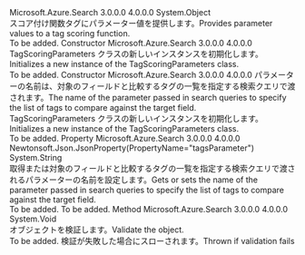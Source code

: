 <Type Name="TagScoringParameters" FullName="Microsoft.Azure.Search.Models.TagScoringParameters">
  <TypeSignature Language="C#" Value="public class TagScoringParameters" />
  <TypeSignature Language="ILAsm" Value=".class public auto ansi beforefieldinit TagScoringParameters extends System.Object" />
  <TypeSignature Language="DocId" Value="T:Microsoft.Azure.Search.Models.TagScoringParameters" />
  <TypeSignature Language="VB.NET" Value="Public Class TagScoringParameters" />
  <TypeSignature Language="F#" Value="type TagScoringParameters = class" />
  <AssemblyInfo>
    <AssemblyName>Microsoft.Azure.Search</AssemblyName>
    <AssemblyVersion>3.0.0.0</AssemblyVersion>
    <AssemblyVersion>4.0.0.0</AssemblyVersion>
  </AssemblyInfo>
  <Base>
    <BaseTypeName>System.Object</BaseTypeName>
  </Base>
  <Interfaces />
  <Docs>
    <summary>
            <span data-ttu-id="2e611-101">スコア付け関数タグにパラメーター値を提供します。</span><span class="sxs-lookup"><span data-stu-id="2e611-101">Provides parameter values to a tag scoring function.</span></span>
            </summary>
    <remarks>To be added.</remarks>
  </Docs>
  <Members>
    <Member MemberName=".ctor">
      <MemberSignature Language="C#" Value="public TagScoringParameters ();" />
      <MemberSignature Language="ILAsm" Value=".method public hidebysig specialname rtspecialname instance void .ctor() cil managed" />
      <MemberSignature Language="DocId" Value="M:Microsoft.Azure.Search.Models.TagScoringParameters.#ctor" />
      <MemberSignature Language="VB.NET" Value="Public Sub New ()" />
      <MemberType>Constructor</MemberType>
      <AssemblyInfo>
        <AssemblyName>Microsoft.Azure.Search</AssemblyName>
        <AssemblyVersion>3.0.0.0</AssemblyVersion>
        <AssemblyVersion>4.0.0.0</AssemblyVersion>
      </AssemblyInfo>
      <Parameters />
      <Docs>
        <summary>
            <span data-ttu-id="2e611-102">TagScoringParameters クラスの新しいインスタンスを初期化します。</span><span class="sxs-lookup"><span data-stu-id="2e611-102">Initializes a new instance of the TagScoringParameters class.</span></span>
            </summary>
        <remarks>To be added.</remarks>
      </Docs>
    </Member>
    <Member MemberName=".ctor">
      <MemberSignature Language="C#" Value="public TagScoringParameters (string tagsParameter);" />
      <MemberSignature Language="ILAsm" Value=".method public hidebysig specialname rtspecialname instance void .ctor(string tagsParameter) cil managed" />
      <MemberSignature Language="DocId" Value="M:Microsoft.Azure.Search.Models.TagScoringParameters.#ctor(System.String)" />
      <MemberSignature Language="VB.NET" Value="Public Sub New (tagsParameter As String)" />
      <MemberSignature Language="F#" Value="new Microsoft.Azure.Search.Models.TagScoringParameters : string -&gt; Microsoft.Azure.Search.Models.TagScoringParameters" Usage="new Microsoft.Azure.Search.Models.TagScoringParameters tagsParameter" />
      <MemberType>Constructor</MemberType>
      <AssemblyInfo>
        <AssemblyName>Microsoft.Azure.Search</AssemblyName>
        <AssemblyVersion>3.0.0.0</AssemblyVersion>
        <AssemblyVersion>4.0.0.0</AssemblyVersion>
      </AssemblyInfo>
      <Parameters>
        <Parameter Name="tagsParameter" Type="System.String" />
      </Parameters>
      <Docs>
        <param name="tagsParameter"><span data-ttu-id="2e611-103">パラメーターの名前は、対象のフィールドと比較するタグの一覧を指定する検索クエリで渡されます。</span><span class="sxs-lookup"><span data-stu-id="2e611-103">The name of the parameter passed in search queries to specify the list of tags to compare against the target field.</span></span></param>
        <summary>
            <span data-ttu-id="2e611-104">TagScoringParameters クラスの新しいインスタンスを初期化します。</span><span class="sxs-lookup"><span data-stu-id="2e611-104">Initializes a new instance of the TagScoringParameters class.</span></span>
            </summary>
        <remarks>To be added.</remarks>
      </Docs>
    </Member>
    <Member MemberName="TagsParameter">
      <MemberSignature Language="C#" Value="public string TagsParameter { get; set; }" />
      <MemberSignature Language="ILAsm" Value=".property instance string TagsParameter" />
      <MemberSignature Language="DocId" Value="P:Microsoft.Azure.Search.Models.TagScoringParameters.TagsParameter" />
      <MemberSignature Language="VB.NET" Value="Public Property TagsParameter As String" />
      <MemberSignature Language="F#" Value="member this.TagsParameter : string with get, set" Usage="Microsoft.Azure.Search.Models.TagScoringParameters.TagsParameter" />
      <MemberType>Property</MemberType>
      <AssemblyInfo>
        <AssemblyName>Microsoft.Azure.Search</AssemblyName>
        <AssemblyVersion>3.0.0.0</AssemblyVersion>
        <AssemblyVersion>4.0.0.0</AssemblyVersion>
      </AssemblyInfo>
      <Attributes>
        <Attribute>
          <AttributeName>Newtonsoft.Json.JsonProperty(PropertyName="tagsParameter")</AttributeName>
        </Attribute>
      </Attributes>
      <ReturnValue>
        <ReturnType>System.String</ReturnType>
      </ReturnValue>
      <Docs>
        <summary>
            <span data-ttu-id="2e611-105">取得または対象のフィールドと比較するタグの一覧を指定する検索クエリで渡されるパラメーターの名前を設定します。</span><span class="sxs-lookup"><span data-stu-id="2e611-105">Gets or sets the name of the parameter passed in search queries to specify the list of tags to compare against the target field.</span></span>
            </summary>
        <value>To be added.</value>
        <remarks>To be added.</remarks>
      </Docs>
    </Member>
    <Member MemberName="Validate">
      <MemberSignature Language="C#" Value="public virtual void Validate ();" />
      <MemberSignature Language="ILAsm" Value=".method public hidebysig newslot virtual instance void Validate() cil managed" />
      <MemberSignature Language="DocId" Value="M:Microsoft.Azure.Search.Models.TagScoringParameters.Validate" />
      <MemberSignature Language="VB.NET" Value="Public Overridable Sub Validate ()" />
      <MemberSignature Language="F#" Value="abstract member Validate : unit -&gt; unit&#xA;override this.Validate : unit -&gt; unit" Usage="tagScoringParameters.Validate " />
      <MemberType>Method</MemberType>
      <AssemblyInfo>
        <AssemblyName>Microsoft.Azure.Search</AssemblyName>
        <AssemblyVersion>3.0.0.0</AssemblyVersion>
        <AssemblyVersion>4.0.0.0</AssemblyVersion>
      </AssemblyInfo>
      <ReturnValue>
        <ReturnType>System.Void</ReturnType>
      </ReturnValue>
      <Parameters />
      <Docs>
        <summary>
            <span data-ttu-id="2e611-106">オブジェクトを検証します。</span><span class="sxs-lookup"><span data-stu-id="2e611-106">Validate the object.</span></span>
            </summary>
        <remarks>To be added.</remarks>
        <exception cref="T:Microsoft.Rest.ValidationException">
            <span data-ttu-id="2e611-107">検証が失敗した場合にスローされます。</span><span class="sxs-lookup"><span data-stu-id="2e611-107">Thrown if validation fails</span></span>
            </exception>
      </Docs>
    </Member>
  </Members>
</Type>